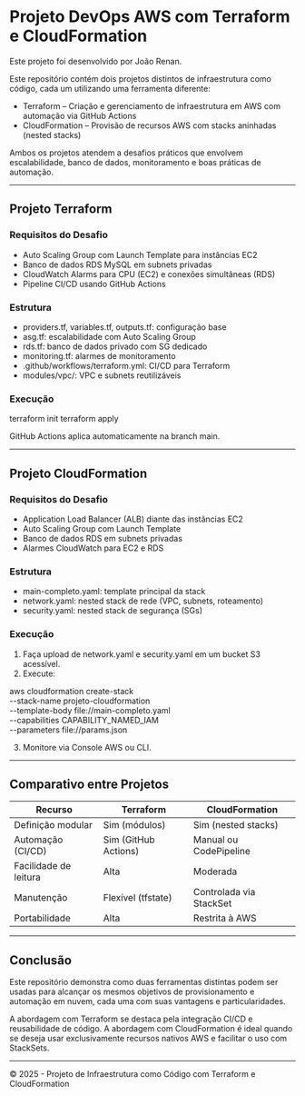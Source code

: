 # Projeto DevOps AWS com Terraform e CloudFormation

Este projeto foi desenvolvido por João Renan.

Este repositório contém dois projetos distintos de infraestrutura como código, cada um utilizando uma ferramenta diferente:

- Terraform – Criação e gerenciamento de infraestrutura em AWS com automação via GitHub Actions
- CloudFormation – Provisão de recursos AWS com stacks aninhadas (nested stacks)

Ambos os projetos atendem a desafios práticos que envolvem escalabilidade, banco de dados, monitoramento e boas práticas de automação.

---

## Projeto Terraform

### Requisitos do Desafio

- Auto Scaling Group com Launch Template para instâncias EC2
- Banco de dados RDS MySQL em subnets privadas
- CloudWatch Alarms para CPU (EC2) e conexões simultâneas (RDS)
- Pipeline CI/CD usando GitHub Actions

### Estrutura

- providers.tf, variables.tf, outputs.tf: configuração base
- asg.tf: escalabilidade com Auto Scaling Group
- rds.tf: banco de dados privado com SG dedicado
- monitoring.tf: alarmes de monitoramento
- .github/workflows/terraform.yml: CI/CD para Terraform
- modules/vpc/: VPC e subnets reutilizáveis

### Execução

terraform init
terraform apply

GitHub Actions aplica automaticamente na branch main.

---

## Projeto CloudFormation

### Requisitos do Desafio

- Application Load Balancer (ALB) diante das instâncias EC2
- Auto Scaling Group com Launch Template
- Banco de dados RDS em subnets privadas
- Alarmes CloudWatch para EC2 e RDS

### Estrutura

- main-completo.yaml: template principal da stack
- network.yaml: nested stack de rede (VPC, subnets, roteamento)
- security.yaml: nested stack de segurança (SGs)

### Execução

1. Faça upload de network.yaml e security.yaml em um bucket S3 acessível.
2. Execute:

aws cloudformation create-stack \
  --stack-name projeto-cloudformation \
  --template-body file://main-completo.yaml \
  --capabilities CAPABILITY_NAMED_IAM \
  --parameters file://params.json

3. Monitore via Console AWS ou CLI.

---

## Comparativo entre Projetos

| Recurso                 | Terraform            | CloudFormation         |
|------------------------|----------------------|------------------------|
| Definição modular      | Sim (módulos)        | Sim (nested stacks)    |
| Automação (CI/CD)      | Sim (GitHub Actions) | Manual ou CodePipeline |
| Facilidade de leitura  | Alta                 | Moderada               |
| Manutenção             | Flexível (tfstate)   | Controlada via StackSet|
| Portabilidade          | Alta                 | Restrita à AWS         |

---

## Conclusão

Este repositório demonstra como duas ferramentas distintas podem ser usadas para alcançar os mesmos objetivos de provisionamento e automação em nuvem, cada uma com suas vantagens e particularidades.

A abordagem com Terraform se destaca pela integração CI/CD e reusabilidade de código.
A abordagem com CloudFormation é ideal quando se deseja usar exclusivamente recursos nativos AWS e facilitar o uso com StackSets.

---

© 2025 - Projeto de Infraestrutura como Código com Terraform e CloudFormation

